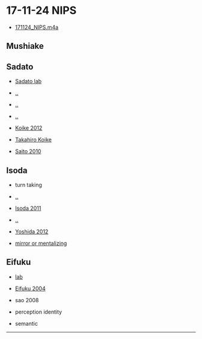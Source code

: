 17-11-24 NIPS
=============

<!-- [orig...][orig]
[Mendeley][mend] -->

- [171124_NIPS.m4a](https://drive.google.com/open?id=18KQxRAHApb71lVfyuUgaF8xVaZISEtS1)



## Mushiake




## Sadato

- [Sadato lab](http://www.nips.ac.jp/fmritms/)
- [..](https://scholar.google.com/scholar?oi=gsb95&q=sadato%202012&lookup=0&hl=en)
- [..](http://www.sciencedirect.com/science/article/pii/S0010945211000189)
- [..](https://scholar.google.com/scholar?hl=en&as_sdt=0%2C5&q=sadato+joint+attention+2012&btnG=)

- [Koike 2012](https://www.ncbi.nlm.nih.gov/pmc/articles/PMC3459004/)
- [Takahiro Koike](https://sites.google.com/site/takahikokoike/)
- [Saito 2010](https://www.ncbi.nlm.nih.gov/pmc/articles/PMC2990457/)

## Isoda

- turn taking 
- [..](https://scholar.google.com/scholar?oi=gsb95&q=Yoshida%20turn%20taking%20&lookup=0&hl=en)
- [Isoda 2011](http://www.sciencedirect.com/science/article/pii/S0960982211000273)
- [..](https://www.jstage.jst.go.jp/article/jcss/12/3/12_3_153/_pdf)

- [Yoshida 2012](http://advances.sciencemag.org/content/2/9/e1600558)
- [mirror or mentalizing](https://www.google.co.jp/search?q=mentalizing+mirror+review&num=40&source=lnms&tbm=isch&sa=X&ved=0ahUKEwi1tZ3wttbXAhWJmZQKHTSIDrwQ_AUICygC&biw=683&bih=645)



## Eifuku

- [lab](https://www.fmu.ac.jp/home/physiol2/member/eifuku-2)
- [Eifuku 2004](http://jn.physiology.org/content/91/1/358.short)
- sao 2008


- perception identity  
- semantic






---
[orig]: /./ "..."
[mend]: /./ "..."
[r01]: /./ "..."